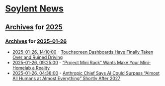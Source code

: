 # [Soylent News](../../../README.md)

## [Archives](../../index.md) for [2025](../index.md)

### [Archives](../../index.md) for [2025-01-26](index.md)

* [2025-01-26, 14:10:00](https://soylentnews.org/article.pl?sid=25/01/25/1456254&from=rss) - [Touchscreen Dashboards Have Finally Taken Over and Ruined Driving](https://soylentnews.org/article.pl?sid=25/01/25/1456254&from=rss)
* [2025-01-26, 09:25:00](https://soylentnews.org/article.pl?sid=25/01/25/1448247&from=rss) - [“Project Mini Rack” Wants Make Your Mini-Homelab a Reality](https://soylentnews.org/article.pl?sid=25/01/25/1448247&from=rss)
* [2025-01-26, 04:38:00](https://soylentnews.org/article.pl?sid=25/01/24/2112249&from=rss) - [Anthropic Chief Says AI Could Surpass “Almost All Humans at Almost Everything” Shortly After 2027](https://soylentnews.org/article.pl?sid=25/01/24/2112249&from=rss)
